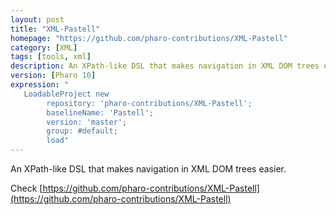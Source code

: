 ```yaml
---
layout: post
title: "XML-Pastell"
homepage: "https://github.com/pharo-contributions/XML-Pastell"
category: [XML]
tags: [tools, xml]
description: An XPath-like DSL that makes navigation in XML DOM trees easier.
version: [Pharo 10]
expression: "
   LoadableProject new 
		repository: 'pharo-contributions/XML-Pastell'; 
		baselineName: 'Pastell'; 
		version: 'master';
		group: #default;
		load"
---
```


An XPath-like DSL that makes navigation in XML DOM trees easier.

Check [https://github.com/pharo-contributions/XML-Pastell](https://github.com/pharo-contributions/XML-Pastell)